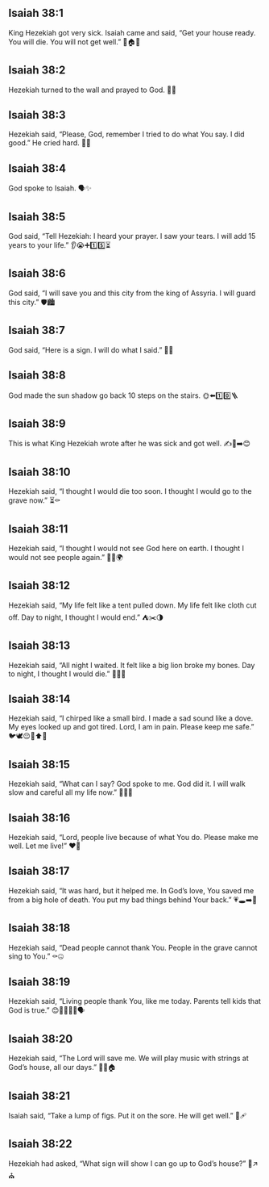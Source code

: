 ## Isaiah 38:1
King Hezekiah got very sick. Isaiah came and said, “Get your house ready. You will die. You will not get well.” 🤒🏠😢
## Isaiah 38:2
Hezekiah turned to the wall and prayed to God. 🙏🧱
## Isaiah 38:3
Hezekiah said, “Please, God, remember I tried to do what You say. I did good.” He cried hard. 🙏😭
## Isaiah 38:4
God spoke to Isaiah. 🗣️✨
## Isaiah 38:5
God said, “Tell Hezekiah: I heard your prayer. I saw your tears. I will add 15 years to your life.” 👂😭➕1️⃣5️⃣⏳
## Isaiah 38:6
God said, “I will save you and this city from the king of Assyria. I will guard this city.” 🛡️🏙️
## Isaiah 38:7
God said, “Here is a sign. I will do what I said.” 🔏✅
## Isaiah 38:8
God made the sun shadow go back 10 steps on the stairs. 🌞⬅️1️⃣0️⃣🪜
## Isaiah 38:9
This is what King Hezekiah wrote after he was sick and got well. ✍️🤒➡️😊
## Isaiah 38:10
Hezekiah said, “I thought I would die too soon. I thought I would go to the grave now.” ⏳⚰️
## Isaiah 38:11
Hezekiah said, “I thought I would not see God here on earth. I thought I would not see people again.” 👀🚫🌍
## Isaiah 38:12
Hezekiah said, “My life felt like a tent pulled down. My life felt like cloth cut off. Day to night, I thought I would end.” ⛺✂️🌗
## Isaiah 38:13
Hezekiah said, “All night I waited. It felt like a big lion broke my bones. Day to night, I thought I would die.” 🌙🦁💥
## Isaiah 38:14
Hezekiah said, “I chirped like a small bird. I made a sad sound like a dove. My eyes looked up and got tired. Lord, I am in pain. Please keep me safe.” 🐦🕊️😔👀⬆️🙏
## Isaiah 38:15
Hezekiah said, “What can I say? God spoke to me. God did it. I will walk slow and careful all my life now.” 🤍🚶‍♂️
## Isaiah 38:16
Hezekiah said, “Lord, people live because of what You do. Please make me well. Let me live!” ❤️🙏
## Isaiah 38:17
Hezekiah said, “It was hard, but it helped me. In God’s love, You saved me from a big hole of death. You put my bad things behind Your back.” 💗🕳️➡️🚫
## Isaiah 38:18
Hezekiah said, “Dead people cannot thank You. People in the grave cannot sing to You.” ⚰️🤐
## Isaiah 38:19
Hezekiah said, “Living people thank You, like me today. Parents tell kids that God is true.” 😊👨‍👩‍👧‍👦🗣️
## Isaiah 38:20
Hezekiah said, “The Lord will save me. We will play music with strings at God’s house, all our days.” 🎵🎻🏠
## Isaiah 38:21
Isaiah said, “Take a lump of figs. Put it on the sore. He will get well.” 🍇🩹
## Isaiah 38:22
Hezekiah had asked, “What sign will show I can go up to God’s house?” 🔖↗️⛪

